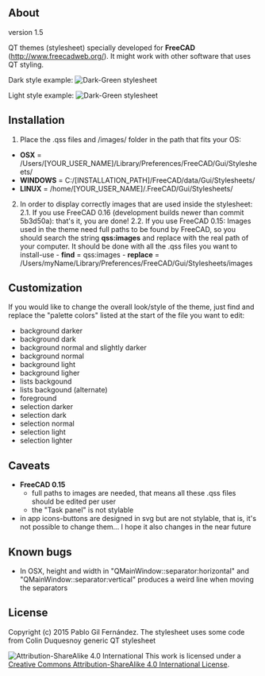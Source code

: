 About
------
version 1.5

QT themes (stylesheet) specially developed for **FreeCAD** (http://www.freecadweb.org/).
It might work with other software that uses QT styling.

Dark style example:
![Dark-Green stylesheet](/../multimedia/img/stylesheet_dark.png?raw=true "Dark-Green stylesheet")

Light style example:
![Dark-Green stylesheet](/../multimedia/img/stylesheet_light.png?raw=true "Dark-Green stylesheet")

Installation
------
1. Place the .qss files and /images/ folder in the path that fits your OS:
  - **OSX** = /Users/[YOUR_USER_NAME]/Library/Preferences/FreeCAD/Gui/Stylesheets/
  - **WINDOWS** = C:/[INSTALLATION_PATH]/FreeCAD/data/Gui/Stylesheets/
  - **LINUX** = /home/[YOUR_USER_NAME]/.FreeCAD/Gui/Stylesheets/
2. In order to display correctly images that are used inside the stylesheet:
    2.1. If you use FreeCAD 0.16 (development builds newer than commit 5b3d50a): that's it, you are done!
    2.2. If you use FreeCAD 0.15: Images used in the theme need full paths to be found by FreeCAD, so you should search the string **qss:images** and replace with the real path of your computer. It should be done with all the .qss files you want to install-use
        - **find** = qss:images
        - **replace** = /Users/myName/Library/Preferences/FreeCAD/Gui/Stylesheets/images

Customization
------
If you would like to change the overall look/style of the theme, just find and replace the "palette colors" listed at the start of the file you want to edit:
- background darker
- background dark
- background normal and slightly darker
- background normal
- background light
- background ligher
- lists backgound
- lists backgound (alternate)
- foreground
- selection darker
- selection dark
- selection normal
- selection light
- selection lighter

Caveats
------
- **FreeCAD 0.15**
    * full paths to images are needed, that means all these .qss files should be edited per user
    * the "Task panel" is not stylable
- in app icons-buttons are designed in svg but are not stylable, that is, it's not possible to change them... I hope it also changes in the near future

Known bugs
------
- In OSX, height and width in "QMainWindow::separator:horizontal" and "QMainWindow::separator:vertical" produces a weird line when moving the separators

License
------
Copyright (c) 2015 Pablo Gil Fernández.
The stylesheet uses some code from Colin Duquesnoy generic QT stylesheet

![Attribution-ShareAlike 4.0 International](http://i.creativecommons.org/l/by-sa/3.0/88x31.png)
This work is licensed under a [Creative Commons Attribution-ShareAlike 4.0 International License](http://creativecommons.org/licenses/by-sa/4.0/).
